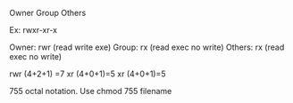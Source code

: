 Owner Group Others 

Ex: rwxr-xr-x

Owner: rwr (read write exe)
Group: rx (read exec no write)
Others: rx (read exec no write)

rwr (4+2+1) =7
xr    (4+0+1)=5
xr    (4+0+1)=5

755 octal notation.
Use chmod 755 filename

